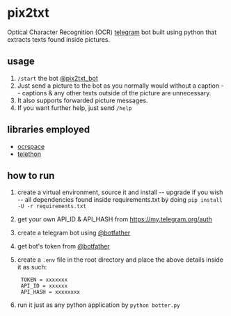 # pix2txt

Optical Character Recognition (OCR) [telegram](https://telegram.org/) bot built using python that extracts texts found inside pictures.

## usage

1. ```/start``` the bot [@pix2txt_bot](https://t.me/pix2txt_bot)
2. Just send a picture to the bot as you normally would without a caption -- captions & any other texts outside of the picture are unnecessary.
3. It also supports forwarded picture messages.
4. If you want further help, just send ```/help```

## libraries employed

- [ocrspace](https://github.com/ErikBoesen/ocrspace)
- [telethon](https://github.com/LonamiWebs/Telethon)

## how to run

1. create a virtual environment, source it and install -- upgrade if you wish -- all dependencies found inside requirements.txt by doing ```pip install -U -r requirements.txt```

2. get your own API_ID & API_HASH from <https://my.telegram.org/auth>

3. create a telegram bot using [@botfather](https://t.me/botfather)

4. get bot's token from [@botfather](https://t.me/botfather)

5. create a ```.env``` file in the root directory  and place the above details inside it as such:

        TOKEN = xxxxxxx
        API_ID = xxxxxx
        API_HASH = xxxxxxxx

6. run it just as any python application by ```python botter.py```
